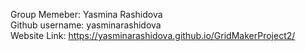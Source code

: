 Group Memeber: Yasmina Rashidova <br>
Github username: yasminarashidova <br>
Website Link: https://yasminarashidova.github.io/GridMakerProject2/
